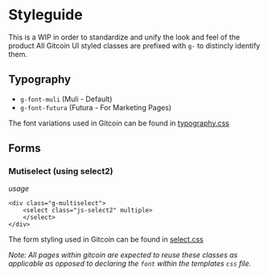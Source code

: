 # Styleguide

This is a WIP in order to standardize and unify the look and feel of the product
All Gitcoin UI styled classes are prefixed with `g-` to distincly identify them.

## Typography

- `g-font-muli` (Muli - Default)
- `g-font-futura` (Futura - For Marketing Pages)

The font variations used in Gitcoin can be found in
[typography.css](https://github.com/gitcoinco/web/blob/master/app/assets/v2/css/lib/typography.css)

## Forms

### Mutiselect (using select2)

_usage_
```
<div class="g-multiselect">
    <select class="js-select2" multiple>
    </select>
</div>
```

The form styling used in Gitcoin can be found in
[select.css](https://github.com/gitcoinco/web/blob/master/app/assets/v2/css/forms/select.css)

_Note: All pages within gitcoin are expected to reuse these classes as applicable as opposed to declaring the `font` within the templates `css` file._
